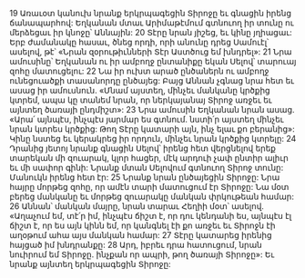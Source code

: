 19 Առաւօտ կանուխ նրանք երկրպագեցին Տիրոջը եւ գնացին իրենց ճանապարհով: Եղկանան մտաւ Արիմաթէմում գտնուող իր տունը ու մերձեցաւ իր կնոջը՝ Աննային: 20 Տէրը նրան յիշեց, եւ կինը յղիացաւ: Երբ ժամանակը հասաւ, ծնեց որդի, որի անունը դրեց Սամուէլ՝ ասելով, թէ՝ «Նրան զօրութիւնների Տէր Աստծուց եմ խնդրել»:
21 Նրա ամուսինը՝ Եղկանան ու իր ամբողջ ընտանիքը եկան Սելով՝ տարուայ զոհը մատուցելու: 22 Նա իր ուխտ արած ընծաներն ու ամբողջ ունեցուածքի տասանորդը ընծայեց: Բայց Աննան չգնաց նրա հետ եւ ասաց իր ամուսնուն. «Մնամ այստեղ, մինչեւ մանկանը կրծքից կտրեմ, ապա կը տանեմ նրան, որ ներկայանայ Տիրոջ առջեւ եւ այնտեղ ծառայի ընդմիշտ»: 23 Նրա ամուսին Եղկանան նրան ասաց. «Արա՛ այնպէս, ինչպէս յարմար ես գտնում. նստի՛ր այստեղ մինչեւ նրան կտրես կրծքից: Թող Տէրը կատարի այն, ինչ ելաւ քո բերանից»: Կինը նստեց եւ կերակրեց իր որդուն, մինչեւ նրան կրծքից կտրելը:
24 Դրանից յետոյ նրանք գնացին Սելով՝ իրենց հետ վերցնելով երեք տարեկան մի զուարակ, կլոր հացեր, մէկ արդուի չափ ընտիր ալիւր եւ մի սափոր գինի: Նրանք մտան Սելովում գտնուող Տիրոջ տունը: Մանուկն իրենց հետ էր: 25 Նրանք նրան ընծայեցին Տիրոջը: Նրա հայրը մորթեց զոհը, որ ամէն տարի մատուցում էր Տիրոջը: Նա մօտ բերեց մանկանը եւ մորթեց զուարակը մանկան փրկութեան համար: 26 Աննան՝ մանկան մայրը, նրան տարաւ Հեղիի մօտ՝ ասելով. «Աղաչում եմ, տէ՛ր իմ, ինչպէս ճիշտ է, որ դու կենդանի ես, այնպէս էլ ճիշտ է, որ ես այն կինն եմ, որ կանգնել էի քո առջեւ եւ Տիրոջն էի աղօթում ահա այս մանկան համար: 27 Տէրը կատարեց իրենից հայցած իմ խնդրանքը: 28 Արդ, իբրեւ դրա հատուցում, նրան նուիրում եմ Տիրոջը. ինչքան որ ապրի, թող ծառայի Տիրոջը»:
Եւ նրանք այնտեղ երկրպագեցին Տիրոջը:
